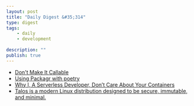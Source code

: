 ```yaml
---
layout: post
title: "Daily Digest &#35;314"
type: digest
tags: 
    - daily
    - development
    
description: ""
publish: true
---
```


- [Don't Make It Callable](https://orbifold.xyz/not-callable.html)
- [Using Packagr with poetry](https://medium.com/packagr/using-packagr-with-poetry-4bc986215bd2)
- [Why I, A Serverless Developer, Don’t Care About Your Containers](https://medium.com/adobetech/why-i-a-serverless-developer-dont-care-about-your-containers-40c08d36aee4)
- [Talos is a modern Linux distribution designed to be secure, immutable, and minimal.](https://github.com/autonomy/talos)